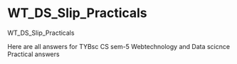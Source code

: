 # WT_DS_Slip_Practicals
WT_DS_Slip_Practicals

Here are all answers for TYBsc CS sem-5 Webtechnology and Data scicnce Practical answers
